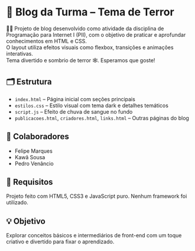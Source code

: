 # 👻 Blog da Turma – Tema de Terror

🧑‍💻 Projeto de blog desenvolvido como atividade da disciplina de Programação para Internet I (PII), com o objetivo de praticar e aprofundar conhecimentos em HTML e CSS.  
O layout utiliza efeitos visuais como flexbox, transições e animações interativas.  
Tema divertido e sombrio de terror 🕸️. Esperamos que goste!

## 🗂️ Estrutura

- `index.html` – Página inicial com seções principais
- `estilos.css` – Estilo visual com tema dark e detalhes temáticos
- `script.js` – Efeito de chuva de sangue no fundo
- `publicacoes.html`, `criadores.html`, `links.html` – Outras páginas do blog

## 👥 Colaboradores

- Felipe Marques  
- Kawã Sousa  
- Pedro Venâncio

## 📌 Requisitos

Projeto feito com HTML5, CSS3 e JavaScript puro. Nenhum framework foi utilizado.

## 💡 Objetivo

Explorar conceitos básicos e intermediários de front-end com um toque criativo e divertido para fixar o aprendizado.

